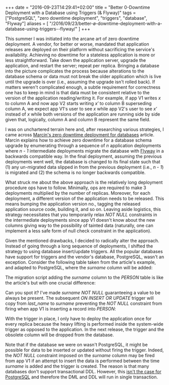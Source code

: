 +++
date = "2016-09-23T14:29:41+02:00"
title = "Better 0-Downtime Deployment with a Database using Triggers (& Flyway)"
tags = ["PostgreSQL", "zero downtime deployment", "triggers", "database", "Flyway"]
aliases = [
  "/2016/09/23/better-ø-downtime-deployment-with-a-database-using-triggers--flyway/"
]
+++

This summer I was initiated into the arcane art of zero downtime deployment.
A vendor, for better or worse, mandated that application releases are deployed
on their platform without sacrificing the service's availability. Achieving no downtime
for a stateless application is more or less straightforward. Take down the application server,
upgrade the application, and restart the server; repeat per replica. Bringing
a database into the picture complicates the process because alterations to the database schema or
data must not break the older application which is live until the upgrade is over (i.e.,
assuming the upgrade isn't rolled back). If matters weren't complicated enough, a
subtle requirement for correctness one has to keep in mind is that data must be
consistent relative to the version of the application reading/writing it. For example,
if app V1 writes _x_ to column A and now app V2 starts writing _x′_ to column B
superseding column A, we expect app V1's user to see _x_ while app V2's user to
see _x′_ instead of _x_ while both versions of the application are running side by side given
that, logically, column A and column B represent the same field.

I was on unchartered terrain here and, after researching various strategies, I
came across [Marcin's zero downtime deployment for databases](https://spring.io/blog/2016/05/31/zero-downtime-deployment-with-a-database)
article. Marcin explains how to achieve zero downtime for a database schema upgrade by enumerating through
a sequence of _n_ application deployments where _n - 1_ intermediate deployments migrate
the database with [Flyway](https://flywaydb.org/) in a backwards compatible way. In the final deployment,
assuming the previous deployments went well, the database is changed to its final
state such that (1) any un-migrated data slipped in from the previous deployment (i.e., _n - 1_)
is migrated   and (2) the schema is no longer backwards compatible.

What struck me about the above approach is the relatively long deployment procedure
ops have to follow. Minimally, ops are required to make 3 deployments multiplied by the number of replicas.
Moreover, for each deployment, a different version of the application needs to be released.
This means bumping the application version no., tagging the released application source code,
building it, and so on. Leaving aside logistics, this strategy necessitates
that you temporarily relax _NOT NULL_ constraints  in the intermediate deployments
since app V1 doesn't know about the new columns giving way to the possibility of
tainted data (naturally, one can implement a less safe form of null check constraint
in the application).

Given the mentioned drawbacks, I decided to radically alter the approach. Instead of going
through a long sequence of deployments, I shifted the strategy to using database insert/update triggers.
All the popular databases have support for triggers and the vendor's database, PostgreSQL, wasn't
an exception. Consider the following table taken from the article's example, and adapted
to PostgreSQL, where the _surname_ column will be added:

<script src="https://gist.github.com/claudemamo/e4b3af389f7a5ba031f7813716c0c3de.js?file=V1__init.sql"></script>

The migration script adding the _surname_ column to the _PERSON_ table is like
the article's but with one crucial difference:

<script src="https://gist.github.com/claudemamo/e4b3af389f7a5ba031f7813716c0c3de.js?file=V2__Add_surname(1).sql"></script>

Can you spot it? I've made _surname_ _NOT NULL_ guaranteeing a value to
be always be present. The subsequent _ON INSERT OR UPDATE_ trigger will copy from
_last\_name_ to _surname_ preventing the _NOT NULL_ constraint from firing when app
V1 is inserting a record into _PERSON_:

<script src="https://gist.github.com/claudemamo/e4b3af389f7a5ba031f7813716c0c3de.js?file=V2__Add_surname(2).sql"></script>

With the trigger in place, I only have to deploy the application once for every
replica because the heavy lifting is performed inside the system-wide trigger
as opposed to the application. In the next release, the trigger
and the obsolete column will be dropped from the database.

Note that if the database we were on wasn't PostgreSQL, it might be possible
for data to be inserted or updated without firing the trigger. Indeed, the _NOT NULL_
constraint imposed on the _surname_ column may be fired from app V1 if an attempt to insert the data is performed
between the time _surname_ is added and the trigger is created. The reason
is that many databases don't support transactional DDL. However, this [isn't the case
for PostgreSQL](https://wiki.postgresql.org/wiki/Transactional_DDL_in_PostgreSQL:_A_Competitive_Analysis)
and therefore the DML and DDL will run in single transaction.

